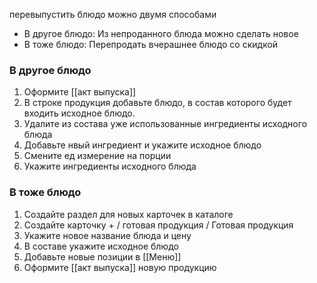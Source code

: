 ﻿перевыпустить блюдо можно двумя способами
- В другое блюдо: Из непроданного блюда можно сделать новое
- В тоже блюдо: Перепродать вчерашнее блюдо со скидкой

### В другое блюдо
1. Оформите [[акт выпуска]]
2. В строке продукция добавьте блюдо, в состав которого будет входить исходное блюдо. 
3. Удалите из состава уже использованные ингредиенты исходного блюда
4. Добавьте нвый ингредиент и укажите исходное блюдо
5. Смените ед измерение на порции
6. Укажите ингредиенты исходного блюда

### В тоже блюдо
1. Создайте раздел для новых карточек в каталоге
2. Создайте карточку + / готовая продукция / Готовая продукция
3. Укажите новое название блюда и цену
4. В составе укажите исходное блюдо
5. Добавьте новые позиции в [[Меню]]
6.  Оформите [[акт выпуска]] новую продукцию